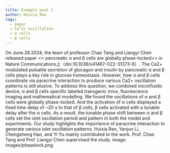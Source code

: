 ```yaml
---
title: Example post 1
author: Huixia Ren
tags:
  - paper
  - Ca^2+ oscillation
  - α cells
  - β cells
---
```


On June.28.2024, the team of professor Chao Tang and Liangyi Chen released paper << pancreatic α and β cells are globally phase-locked>> in Nature Communications上（doi:10.1038/s41467-022-31373-6）. The Ca2+ modulated pulsatile secretion of glucagon and insulin by pancreatic α and β cells plays a key role in glucose homeostasis. However, how α and β cells coordinate via paracrine interaction to produce various Ca2+ oscillation patterns is still elusive. To address this question, we combined microfluidic device, α and β cells specific labeled transgenic mice, fluorescence imaging and mathematical modelling. We found the oscillations of α and β cells were globally phase-locked. And the activation of α cells displayed a fixed time delay of ~20 s to that of β cells, β cells activated with a tunable delay after the α cells. As a result, the tunable phase shift between α and β cells set the islet oscillation period and pattern in both the model and experiments. Our study highlights the importance of paracrine interaction to generate various islet oscillation patterns. Huixia Ren, Yanjun Li, Chengsheng Han, and Yi Yu mainly contributed to the work. Prof. Chao Tang and Prof. Liangyi Chen supervised the study.
image: images/phaselock.png
